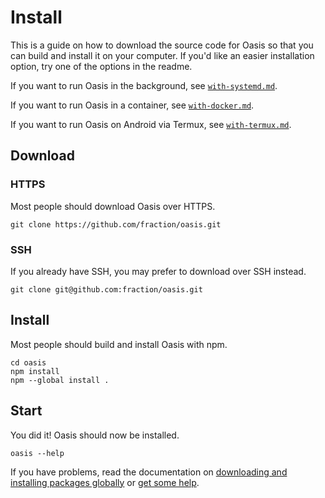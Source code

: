 # Install

This is a guide on how to download the source code for Oasis so that you can
build and install it on your computer. If you'd like an easier installation
option, try one of the options in the readme.

If you want to run Oasis in the background, see [`with-systemd.md`](./with-systemd.md).

If you want to run Oasis in a container, see [`with-docker.md`](./with-docker.md).

If you want to run Oasis on Android via Termux, see [`with-termux.md`](./with-termux.md).

## Download

### HTTPS

Most people should download Oasis over HTTPS.

```shell
git clone https://github.com/fraction/oasis.git
```

### SSH

If you already have SSH, you may prefer to download over SSH instead.

```shell
git clone git@github.com:fraction/oasis.git
```

## Install

Most people should build and install Oasis with npm.

```shell
cd oasis
npm install
npm --global install .
```

## Start

You did it! Oasis should now be installed.

```shell
oasis --help
```

If you have problems, read the documentation on [downloading and installing
packages globally](https://docs.npmjs.com/downloading-and-installing-packages-globally)
or [get some help](https://github.com/fraction/oasis/issues/new/choose).

